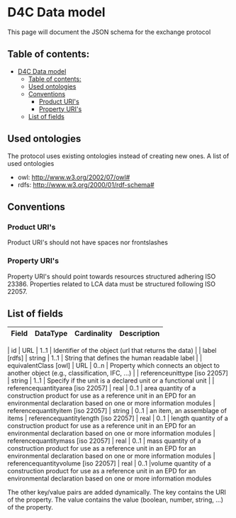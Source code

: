 # D4C Data model
This page will document the JSON schema for the exchange protocol

## Table of contents:
- [D4C Data model](#d4c-data-model)
  - [Table of contents:](#table-of-contents)
  - [Used ontologies](#used-ontologies)
  - [Conventions](#conventions)
    - [Product URI's](#product-uris)
    - [Property URI's](#property-uris)
  - [List of fields](#list-of-fields)
  
## Used ontologies
The protocol uses existing ontologies instead of creating new ones. A list of used ontologies
  * owl: http://www.w3.org/2002/07/owl#
  * rdfs: http://www.w3.org/2000/01/rdf-schema#

## Conventions
### Product URI's
Product URI's should not have spaces nor frontslashes
### Property URI's
Property URI's should point towards resources structured adhering ISO 23386.
Properties related to LCA data must be structured following ISO 22057.

## List of fields

| Field                         | DataType     | Cardinality     | Description                                                                                               |
|-------------------------------|--------------|-----------------|-----------------------------------------------------------------------------------------------------------|

| id                            | URL          | 1..1            | Identifier of the object (url that returns the data)                                                      |
| label [rdfs]                  | string       | 1..1            | String that defines the human readable label                                                              |
| equivalentClass [owl]         | URL          | 0..n                | Property which connects an object to another object (e.g., classification, IFC, ...)                      |
| referenceunittype [iso 22057]         | string          | 1..1                | Specify if the unit is a declared unit or a functional unit                      |
| referencequantityarea [iso 22057]    | real                 | 0..1 | area quantity of a construction product for use as a reference unit in an EPD for an environmental declaration based on one or more information modules
| referencequantityitem [iso 22057]   | string                 | 0..1 | an item, an assemblage of items
| referencequantitylength [iso 22057]    | real                 | 0..1 | length quantity of a construction product for use as a reference unit in an EPD for an environmental declaration based on one or more information modules
| referencequantitymass [iso 22057]    | real                 | 0..1 | mass quantity of a construction product for use as a reference unit in an EPD for an environmental declaration based on one or more information modules
| referencequantityvolume [iso 22057]    | real                 | 0..1 |volume quantity of a construction product for use as a reference unit in an EPD for an environmental declaration based on one or more information modules


The other key/value pairs are added dynamically. The key contains the URI of the property. The value contains the value (boolean, number, string, ...) of the property.
